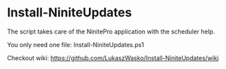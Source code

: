 # Install-NiniteUpdates
The script takes care of the NinitePro application with the scheduler help.

You only need one file: Install-NiniteUpdates.ps1

Checkout wiki: https://github.com/LukaszWasko/Install-NiniteUpdates/wiki
